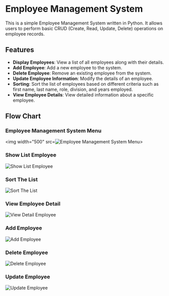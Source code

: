# Employee Management System

This is a simple Employee Management System written in Python. It allows users to perform basic CRUD (Create, Read, Update, Delete) operations on employee records.

## Features

- **Display Employees**: View a list of all employees along with their details.
- **Add Employee**: Add a new employee to the system.
- **Delete Employee**: Remove an existing employee from the system.
- **Update Employee Information**: Modify the details of an employee.
- **Sorting**: Sort the list of employees based on different criteria such as first name, last name, role, division, and years employed.
- **View Employee Details**: View detailed information about a specific employee.

## Flow Chart 
### Employee Management System Menu

<img width="500" src=![Employee Management System Menu](https://github.com/ndaffaa/Employee-Management-System-Purwadhika/assets/100851606/0f09a9af-514d-49e1-9126-bab5ad0d94c4)>

### Show List Employee
![Show List Employee](https://github.com/ndaffaa/Employee-Management-System-Purwadhika/assets/100851606/288aff02-dd94-4c0f-9147-33d843fb233f)

### Sort The List
![Sort The List](https://github.com/ndaffaa/Employee-Management-System-Purwadhika/assets/100851606/f83149cc-59f5-4cdd-9d4b-7cad258dea5b)

### View Employee Detail
![View Detail Employee](https://github.com/ndaffaa/Employee-Management-System-Purwadhika/assets/100851606/e13ce327-a33d-4fb0-9e12-15569394c5eb)

### Add Employee
![Add Employee](https://github.com/ndaffaa/Employee-Management-System-Purwadhika/assets/100851606/4e2ff419-0815-4c4c-baea-7b1e397c9538)

### Delete Employee
![Delete Employee](https://github.com/ndaffaa/Employee-Management-System-Purwadhika/assets/100851606/061a16b2-488b-465c-ac95-148c64ecf4bf)

### Update Employee
![Update Employee](https://github.com/ndaffaa/Employee-Management-System-Purwadhika/assets/100851606/9f7c3add-d05f-46a3-aa3a-d60df40cede5)




